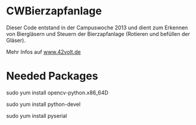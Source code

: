 CWBierzapfanlage
================

Dieser Code entstand in der Campuswoche 2013 und dient zum Erkennen von Biergläsern und Steuern der Bierzapfanlage (Rotieren und befüllen der Gläser). 

Mehr Infos auf www.42volt.de 

Needed Packages
==============
sudo yum install opencv-python.x86_64D

sudo yum install python-devel

sudo yum install pyserial
